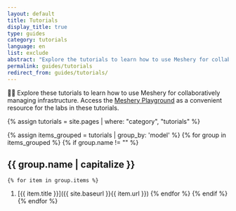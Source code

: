 ```yaml
---
layout: default
title: Tutorials
display_title: true
type: guides
category: tutorials
language: en
list: exclude
abstract: "Explore the tutorials to learn how to use Meshery for collaboratively managing infrastructure."
permalink: guides/tutorials
redirect_from: guides/tutorials/
---
```

🧑‍🔬 Explore these tutorials to learn how to use Meshery for collaboratively managing infrastructure. Access the [Meshery Playground]({{site.baseurl}}/installation/playground) as a convenient resource for the labs in these tutorials.

{% assign tutorials = site.pages | where: "category", "tutorials" %}

{% assign items_grouped = tutorials | group_by: 'model' %}
{% for group in items_grouped %}
  {% if group.name != "" %}
  <h2>{{ group.name | capitalize }} </h2>
  
    {% for item in group.items %}
1. [{{ item.title }}]({{ site.baseurl }}{{ item.url }})
    {% endfor %}
  {% endif %}
{% endfor %}
